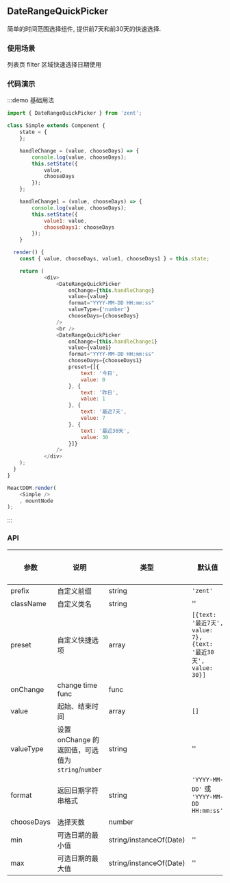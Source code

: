 ## DateRangeQuickPicker

简单的时间范围选择组件, 提供前7天和前30天的快速选择.

### 使用场景

列表页 filter 区域快速选择日期使用

### 代码演示

:::demo 基础用法
```js
import { DateRangeQuickPicker } from 'zent';

class Simple extends Component {
	state = {
	};

	handleChange = (value, chooseDays) => {
		console.log(value, chooseDays);
		this.setState({
			value,
			chooseDays
		});
	};

	handleChange1 = (value, chooseDays) => {
		console.log(value, chooseDays);
		this.setState({
			value1: value,
			chooseDays1: chooseDays
		});
	}

  render() {
    const { value, chooseDays, value1, chooseDays1 } = this.state;

    return (
			<div>
				<DateRangeQuickPicker
					onChange={this.handleChange}
					value={value}
					format="YYYY-MM-DD HH:mm:ss"
					valueType={'number'}
					chooseDays={chooseDays}
				/>
				<br />
				<DateRangeQuickPicker
					onChange={this.handleChange1}
					value={value1}
					format="YYYY-MM-DD HH:mm:ss"
					chooseDays={chooseDays1}
					preset={[{
						text: '今日',
						value: 0
					}, {
						text: '昨日',
						value: 1
					}, {
						text: '最近7天',
						value: 7
					}, {
						text: '最近30天',
						value: 30
					}]}
				/>
			</div>
    );
  }
}

ReactDOM.render(
	<Simple />
	, mountNode
);

```
:::


### API

| 参数            | 说明               | 类型             | 默认值      | 备选值     |
|------          |------              |------            |--------    |--------   |
| prefix         | 自定义前缀           | string          | `'zent'`    |           |
| className      | 自定义类名          | string            |   ''      |              |
| preset         | 自定义快捷选项      | array             | `[{text: '最近7天', value: 7}, {text: '最近30天', value: 30}]`    |           |
| onChange       | change time func  | func             |         |              |
| value          | 起始、结束时间       | array           |   `[]`        |             |
| valueType | 设置 onChange 的返回值，可选值为 `string`/`number`  | string     | '' |  |
| format         | 返回日期字符串格式   |  string          |   `'YYYY-MM-DD'` 或 `'YYYY-MM-DD HH:mm:ss'`   |           |
| chooseDays     | 选择天数           |  number          |               |         |
| min            | 可选日期的最小值    | string/instanceOf(Date)  | ''  |    |
| max            | 可选日期的最大值    | string/instanceOf(Date)  | ''  |    |
